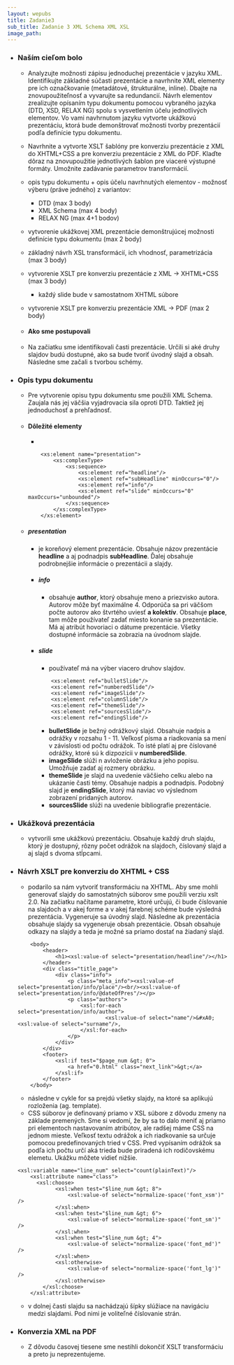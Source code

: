 ```yaml
---
layout: wepubs
title: Zadanie3
sub_title: Zadanie 3 XML Schema XML XSL
image_path:
---
```




* ### Naším cieľom bolo
	* Analyzujte možnosti zápisu jednoduchej prezentácie v jazyku XML. Identifikujte základné súčasti prezentácie a navrhnite XML elementy pre ich označkovanie (metadátové, štrukturálne, inline). Dbajte na znovupoužiteľnosť a vyvarujte sa redundancií. Návrh elementov zrealizujte opísaním typu dokumentu pomocou vybraného jazyka (DTD, XSD, RELAX NG) spolu s vysvetlením účelu jednotlivých elementov. Vo vami navhrnutom jazyku vytvorte ukážkovú prezentáciu, ktorá bude demonštrovať možnosti tvorby prezentácií podľa definície typu dokumentu.

	* Navrhnite a vytvorte XSLT šablóny pre konverziu prezentácie z XML do XHTML+CSS a pre konverziu prezentácie z XML do PDF. Klaďte dôraz na znovupoužitie jednotlivých šablon pre viaceré výstupné formáty. Umožnite zadávanie parametrov transformácií.

	* opis typu dokumentu + opis účelu navrhnutých elementov - možnosť výberu (práve jedného) z variantov:
		* DTD (max 3 body)
		* XML Schema (max 4 body)
		* RELAX NG (max 4+1 bodov)
	* vytvorenie ukážkovej XML prezentácie demonštrujúcej možnosti definície typu dokumentu (max 2 body)
	* základný návrh XSL transformácií, ich vhodnosť, parametrizácia (max 3 body)
	* vytvorenie XSLT pre konverziu prezentácie z XML -> XHTML+CSS (max 3 body) 
		* každý slide bude v samostatnom XHTML súbore
	* vytvorenie XSLT pre konverziu prezentácie XML -> PDF (max 2 body)
	
	* #### Ako sme postupovali
	* Na začiatku sme identifikovali časti prezentácie. Určili si aké druhy slajdov budú dostupné, ako sa bude tvoriť úvodný slajd a obsah. Následne sme začali s tvorbou schémy.
* ### Opis typu dokumentu 
	* Pre vytvorenie opisu typu dokumentu sme použili XML Schema. Zaujala nás jej väčšia vyjadrovacia sila oproti DTD. Taktiež jej jednoduchosť a prehľadnosť.
	* #### Dôležité elementy
		* 
		```
			<xs:element name="presentation">
				<xs:complexType>
					<xs:sequence>
						<xs:element ref="headline"/>
						<xs:element ref="subHeadline" minOccurs="0"/>
						<xs:element ref="info"/>
						<xs:element ref="slide" minOccurs="0" maxOccurs="unbounded"/>
					</xs:sequence>
				</xs:complexType>
			</xs:element>
		 ```
				
		
	* ##### presentation
		* je koreňový element prezentácie. Obsahuje názov prezentácie **headline** a aj podnadpis **subHeadline**. Ďalej obsahuje podrobnejšie informácie o prezentácii a slajdy.
		* ##### info
			* obsahuje **author**, ktorý obsahuje meno a priezvisko autora. Autorov môže byť maximálne 4. Odporúča sa pri väčšom počte autorov ako štvrtého uviesť **a kolektív**. Obsahuje **place**, tam môže používateľ zadať miesto konanie sa prezentácie. Má aj atribút hovoriaci o dátume prezentácie. Všetky dostupné informácie sa zobrazia na úvodnom slajde.
		* ##### slide
			* používateľ má na výber viacero druhov slajdov. 
			```
				<xs:element ref="bulletSlide"/>
				<xs:element ref="numberedSlide"/>
				<xs:element ref="imageSlide"/>
				<xs:element ref="columnSlide"/>
				<xs:element ref="themeSlide"/>
				<xs:element ref="sourcesSlide"/>
				<xs:element ref="endingSlide"/>
			```
			* **bulletSlide** je bežný odrážkový slajd. Obsahuje nadpis a odrážky v rozsahu 1 - 11. Veľkosť písma a riadkovania sa mení v závislosti od počtu odrážok. To isté platí aj pre číslované odrážky, ktoré sú k dizpozícii v **numberedSlide**. 
			* **imageSlide** slúži n avloženie obrázku a jeho popisu. Umožňuje zadať aj rozmery obrázku. 
			* **themeSlide** je slajd na uvedenie väčšieho celku alebo na ukázanie časti témy. Obsahuje nadpis a podnadpis. Podobný slajd je **endingSlide**, ktorý má naviac vo výslednom zobrazení pridaných autorov.
			* **sourcesSlide** slúži na uvedenie bibliografie prezentácie.  
			
* ### Ukážková prezentácia
	* vytvorili sme ukážkovú prezentáciu. Obsahuje každý druh slajdu, ktorý je dostupný, rôzny počet odrážok na slajdoch, číslovaný slajd a aj slajd s dvoma stĺpcami. 
* ### Návrh XSLT pre konverziu do XHTML + CSS
	* podarilo sa nám vytvoriť transformáciu na XHTML. Aby sme mohli generovať slajdy do samostatných súborov sme použili verziu xslt 2.0. Na začiatku načítame parametre, ktoré určujú, či bude číslovanie na slajdoch a v akej forme a v akej farebnej schéme bude výsledná prezentácia. Vygeneruje sa úvodný slajd. Následne ak prezentácia obsahuje slajdy sa vygeneruje obsah prezentácie. Obsah obsahuje odkazy na slajdy a teda je možné sa priamo dostať na žiadaný slajd. 
	```
		<body>
			<header>
				<h1><xsl:value-of select="presentation/headline"/></h1>
			</header>
			<div class="title_page">
				<div class="info">
					<p class="meta_info"><xsl:value-of select="presentation/info/place"/><br/><xsl:value-of select="presentation/info/@dateOfPres"/></p>
					<p class="authors">
						<xsl:for-each select="presentation/info/author">
								<xsl:value-of select="name"/>&#xA0;<xsl:value-of select="surname"/>,
						</xsl:for-each>
					</p>
				</div>
			</div>
			<footer>
				<xsl:if test="$page_num &gt; 0">
					<a href="0.html" class="next_link">&gt;</a> 
				</xsl:if>
			</footer>
		</body>
	```
	* následne v cykle for sa prejdú všetky slajdy, na ktoré sa aplikujú rozloženia (ag. template). 
	* CSS súborov je definovaný priamo v XSL súbore z dôvodu zmeny na základe premených. Sme si vedomí, že by sa to dalo meniť aj priamo pri elementoch nastavovaním atribútov, ale radšej máme CSS na jednom mieste. Veľkosť textu odrážok a ich riadkovanie sa určuje pomocou predefinovaných tried v CSS. Pred vypísaním odrážok sa podľa ich počtu určí aká trieda bude priradená ich rodičovskému elemetu. Ukážku môžete vidieť nižšie. 
	
	```
	<xsl:variable name="line_num" select="count(plainText)"/>
		<xsl:attribute name="class">
		  <xsl:choose>
		        <xsl:when test="$line_num &gt; 8">
		        	<xsl:value-of select="normalize-space('font_xsm')" />
		        </xsl:when>
		        <xsl:when test="$line_num &gt; 6">
		        	<xsl:value-of select="normalize-space('font_sm')" />
		        </xsl:when>
		        <xsl:when test="$line_num &gt; 4">
		        	<xsl:value-of select="normalize-space('font_md')" />
		        </xsl:when>
		        <xsl:otherwise>
		        	<xsl:value-of select="normalize-space('font_lg')" />
		        </xsl:otherwise>
		    </xsl:choose>
		</xsl:attribute>
	```
	
	* v dolnej časti slajdu sa nachádzajú šípky slúžiace na navigáciu medzi slajdami. Pod nimi je voliteľné číslovanie strán. 

* ###	Konverzia XML na PDF
	* Z dôvodu časovej tiesene sme nestihli dokončiť XSLT transformáciu a preto ju neprezentujeme.

